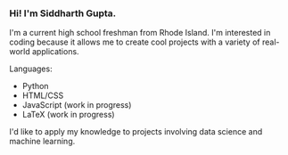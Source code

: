 ### Hi! I'm Siddharth Gupta.

<!--
**Windshield-Viper/windshield-viper** is a ✨ _special_ ✨ repository because its `README.md` (this file) appears on your GitHub profile.

Here are some ideas to get you started:

- 🔭 I’m currently working on ...
- 🌱 I’m currently learning ...
- 👯 I’m looking to collaborate on ...
- 🤔 I’m looking for help with ...
- 💬 Ask me about ...
- 📫 How to reach me: ...
- 😄 Pronouns: ...
- ⚡ Fun fact: ...
-->
 I'm a current high school freshman from Rhode Island. I'm interested in coding because it allows me to create cool projects with a variety of real-world applications.
 
 Languages:
 - Python
 - HTML/CSS
 - JavaScript (work in progress)
 - LaTeX (work in progress)

I'd like to apply my knowledge to projects involving data science and machine learning.
